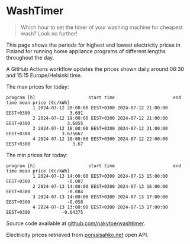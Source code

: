 
# WashTimer

> Which hour to set the timer of your washing machine for cheapest wash? Look no further!

This page shows the periods for highest and lowest electricity prices in Finland 
for running home appliance programs of different lengths throughout the day. 

A GitHub Actions workflow updates the prices shown daily around 06:30 and 15:15 Europe/Helsinki time.

The max prices for today:

	program [h]                    start time                      end time mean price [€c/kWh]
	          1 2024-07-12 20:00:00 EEST+0300 2024-07-12 21:00:00 EEST+0300               3.691
	          2 2024-07-12 19:00:00 EEST+0300 2024-07-12 21:00:00 EEST+0300              3.6855
	          3 2024-07-12 18:00:00 EEST+0300 2024-07-12 21:00:00 EEST+0300            3.675667
	          4 2024-07-12 18:00:00 EEST+0300 2024-07-12 22:00:00 EEST+0300                3.67

The min prices for today:

	program [h]                    start time                      end time mean price [€c/kWh]
	          1 2024-07-13 14:00:00 EEST+0300 2024-07-13 15:00:00 EEST+0300              -0.087
	          2 2024-07-13 14:00:00 EEST+0300 2024-07-13 16:00:00 EEST+0300              -0.084
	          3 2024-07-13 14:00:00 EEST+0300 2024-07-13 17:00:00 EEST+0300              -0.058
	          4 2024-07-13 13:00:00 EEST+0300 2024-07-13 17:00:00 EEST+0300            -0.04375


Source code available at [github.com/nakytoe/washtimer](https://github.com/nakytoe/washtimer).

Electricity prices retrieved from [porssisahko.net](https://porssisahko.net/api) open API.
